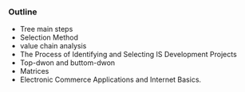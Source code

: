 ### Outline
  - Tree main steps
  - Selection Method
  - value chain analysis
  - The Process of Identifying and Selecting IS Development Projects 
  - Top-dwon and buttom-dwon
  - Matrices
  - Electronic Commerce Applications and Internet Basics.
